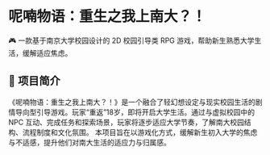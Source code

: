 # 呢喃物语：重生之我上南大？！
🎮 一款基于南京大学校园设计的 2D 校园引导类 RPG 游戏，帮助新生熟悉大学生活，缓解适应焦虑。
## 📘 项目简介
《呢喃物语：重生之我上南大？！》是一个融合了轻幻想设定与现实校园生活的剧情导向型引导游戏。玩家“重返”18岁，即将开启大学生活。通过与虚拟校园中的 NPC 互动、完成任务和探索场景，玩家将逐步适应大学节奏，了解南大校园结构、流程制度和文化氛围。
本项目旨在以游戏化方式，缓解新生初入大学的焦虑与不适感，提升他们对南大生活的适应力与归属感。
